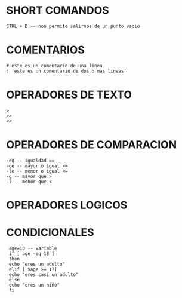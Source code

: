# SHORT COMANDOS
    CTRL + D -- nos permite salirnos de un punto vacio

# COMENTARIOS
    # este es un comentario de una linea
    : 'este es un comentario de dos o mas lineas'

# OPERADORES DE TEXTO
    >
    >>
    <<
    
# OPERADORES DE COMPARACION
    -eq -- igualdad ==
    -ge -- mayor o igual >=
    -le -- menor o igual <=
    -g -- mayor que >
    -l -- menor que <

# OPERADORES LOGICOS


# CONDICIONALES
     age=10 -- variable
     if [ age -eq 18 ]
     then
     echo "eres un adulto"
     elif [ $age >= 17]
     echo "eres casi un adulto"
     else
     echo "eres un niño"
     fi
